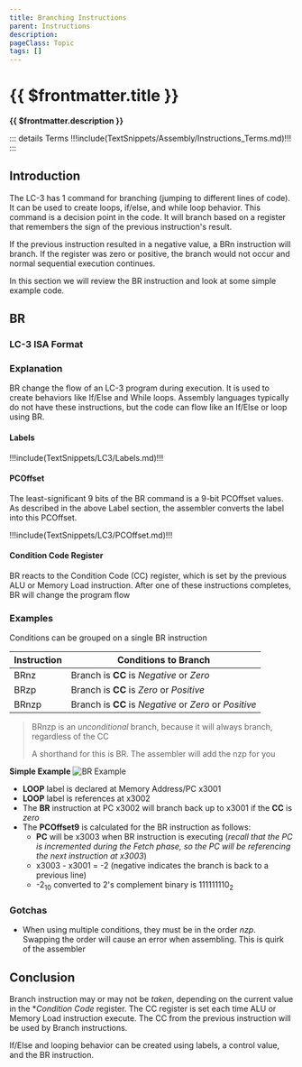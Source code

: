 ```yaml
---
title: Branching Instructions
parent: Instructions
description: 
pageClass: Topic
tags: []
---
```


# {{ $frontmatter.title }}
**{{ $frontmatter.description }}**

<KeyConcepts :ConceptArray= "[
{
  Concept:'Branching allows the program to make decisions',
  Details:'A branch instruction is a decision point in the program. Based on some criteria, the code may continue executing normally, or branch elsewhere to change the flow'
},
{
  Concept:'Create control behaviors with branching',
  Details:'Behavior like looping and if/else can be created by branching'
}
]" />

::: details Terms
!!!include(TextSnippets/Assembly/Instructions_Terms.md)!!!
:::

## Introduction

The LC-3 has 1 command for branching (jumping to different lines of code). It can be used to create loops, if/else, and while loop behavior. This command is a decision point in the code. It will branch based on a register that remembers the sign of the previous instruction's result. 

If the previous instruction resulted in a negative value, a BRn instruction will branch. If the register was zero or positive, the branch would not occur and normal sequential execution continues.

In this section we will review the BR instruction and look at some simple example code.

## BR

### LC-3 ISA Format

<LC3Instruction opName="BR" :bitPattern="{OpCode:'0000', N: 'n', Z:'z',P:'p',PCOffset9:'000000000'}" :descriptions="[{OPCode:''},{N:'Negative Condition'},{Z:'Zero Condition'}, {P:'Positive Condition'}, {PCOffset9: 'Offset from current PC to branch'}]"  :examples="['BRn MyLabel1 ; If CC is in Negative Condition, branch to MyLabel1', 'BRz MyLabel2 ; If CC is in Zero Condition, branch to MyLabel2','BRp MyLabel3 ; If CC is in Positive Condition, branch to MyLabel3', 'BRnz MyLabel4 ; If CC is in Negative or Zero Condition, branch to MyLabel4']"/>

### Explanation

BR change the flow of an LC-3 program during execution. It is used to create behaviors like If/Else and While loops. Assembly languages typically do not have these instructions, but the code can flow like an If/Else or loop using BR.

#### Labels

!!!include(TextSnippets/LC3/Labels.md)!!!

#### PCOffset

The least-significant 9 bits of the BR command is a 9-bit PCOffset values. As described in the above Label section, the assembler converts the label into this PCOffset.

!!!include(TextSnippets/LC3/PCOffset.md)!!!



#### Condition Code Register

BR reacts to the Condition Code (CC) register, which is set by the previous ALU or Memory Load instruction. After one of these instructions completes, BR will change the program flow 

### Examples

Conditions can be grouped on a single BR instruction

|Instruction|Conditions to Branch|
|-|-|
|BRnz|Branch is **CC** is *Negative* or *Zero*|
|BRzp|Branch is **CC** is *Zero* or *Positive*|
|BRnzp|Branch is **CC** is *Negative* or *Zero* or *Positive*|

> BRnzp is an *unconditional* branch, because it will always branch, regardless of the CC
>
>A shorthand for this is BR. The assembler will add the nzp for you

**Simple Example**
![BR Example](/images/AssemblyProgramming/Commands/PCOffset9_Branch.png)

- **LOOP** label is declared at Memory Address/PC x3001
- **LOOP** label is references at x3002
- The **BR** instruction at PC x3002 will branch back up to x3001 if the **CC** is *zero*
- The **PCOffset9** is calculated for the BR instruction as follows:
    - **PC** will be x3003 when BR instruction is executing (*recall that the PC is incremented during the *Fetch* phase, so the PC will be referencing the next instruction at x3003*)
    - x3003 - x3001 = -2 (negative indicates the branch is back to a previous line)
    - -2<sub>10</sub> converted to 2's complement binary is 111111110<sub>2</sub>

### Gotchas

- When using multiple conditions, they must be in the order *nzp*. Swapping the order will cause an error when assembling. This is quirk of the assembler

## Conclusion

Branch instruction may or may not be *taken*, depending on the current value in the **Condition Code* register. The CC register is set each time ALU or Memory Load instruction execute. The CC from the previous instruction will be used by Branch instructions.

If/Else and looping behavior can be created using labels, a control value, and the BR instruction.